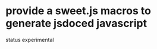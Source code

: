 provide a sweet.js macros to generate jsdoced javascript
=======================================================

status experimental
